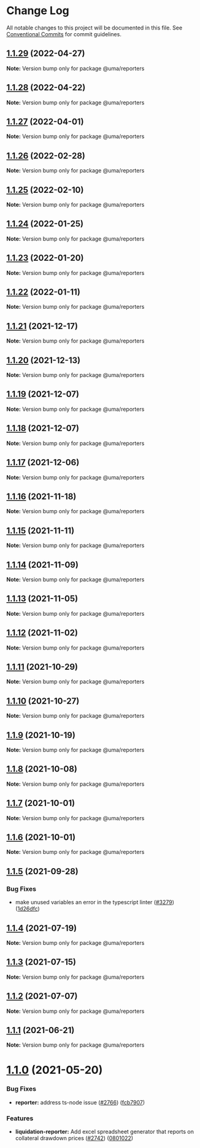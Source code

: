 # Change Log

All notable changes to this project will be documented in this file.
See [Conventional Commits](https://conventionalcommits.org) for commit guidelines.

## [1.1.29](https://github.com/UMAprotocol/protocol/compare/@uma/reporters@1.1.28...@uma/reporters@1.1.29) (2022-04-27)

**Note:** Version bump only for package @uma/reporters

## [1.1.28](https://github.com/UMAprotocol/protocol/compare/@uma/reporters@1.1.27...@uma/reporters@1.1.28) (2022-04-22)

**Note:** Version bump only for package @uma/reporters

## [1.1.27](https://github.com/UMAprotocol/protocol/compare/@uma/reporters@1.1.26...@uma/reporters@1.1.27) (2022-04-01)

**Note:** Version bump only for package @uma/reporters

## [1.1.26](https://github.com/UMAprotocol/protocol/compare/@uma/reporters@1.1.25...@uma/reporters@1.1.26) (2022-02-28)

**Note:** Version bump only for package @uma/reporters

## [1.1.25](https://github.com/UMAprotocol/protocol/compare/@uma/reporters@1.1.24...@uma/reporters@1.1.25) (2022-02-10)

**Note:** Version bump only for package @uma/reporters

## [1.1.24](https://github.com/UMAprotocol/protocol/compare/@uma/reporters@1.1.23...@uma/reporters@1.1.24) (2022-01-25)

**Note:** Version bump only for package @uma/reporters

## [1.1.23](https://github.com/UMAprotocol/protocol/compare/@uma/reporters@1.1.22...@uma/reporters@1.1.23) (2022-01-20)

**Note:** Version bump only for package @uma/reporters

## [1.1.22](https://github.com/UMAprotocol/protocol/compare/@uma/reporters@1.1.21...@uma/reporters@1.1.22) (2022-01-11)

**Note:** Version bump only for package @uma/reporters

## [1.1.21](https://github.com/UMAprotocol/protocol/compare/@uma/reporters@1.1.20...@uma/reporters@1.1.21) (2021-12-17)

**Note:** Version bump only for package @uma/reporters

## [1.1.20](https://github.com/UMAprotocol/protocol/compare/@uma/reporters@1.1.19...@uma/reporters@1.1.20) (2021-12-13)

**Note:** Version bump only for package @uma/reporters

## [1.1.19](https://github.com/UMAprotocol/protocol/compare/@uma/reporters@1.1.17...@uma/reporters@1.1.19) (2021-12-07)

**Note:** Version bump only for package @uma/reporters

## [1.1.18](https://amateima.github.com/UMAprotocol/protocol/compare/@uma/reporters@1.1.17...@uma/reporters@1.1.18) (2021-12-07)

**Note:** Version bump only for package @uma/reporters

## [1.1.17](https://github.com/UMAprotocol/protocol/compare/@uma/reporters@1.1.16...@uma/reporters@1.1.17) (2021-12-06)

**Note:** Version bump only for package @uma/reporters

## [1.1.16](https://github.com/UMAprotocol/protocol/compare/@uma/reporters@1.1.15...@uma/reporters@1.1.16) (2021-11-18)

**Note:** Version bump only for package @uma/reporters

## [1.1.15](https://github.com/UMAprotocol/protocol/compare/@uma/reporters@1.1.14...@uma/reporters@1.1.15) (2021-11-11)

**Note:** Version bump only for package @uma/reporters

## [1.1.14](https://github.com/UMAprotocol/protocol/compare/@uma/reporters@1.1.13...@uma/reporters@1.1.14) (2021-11-09)

**Note:** Version bump only for package @uma/reporters

## [1.1.13](https://github.com/UMAprotocol/protocol/compare/@uma/reporters@1.1.12...@uma/reporters@1.1.13) (2021-11-05)

**Note:** Version bump only for package @uma/reporters

## [1.1.12](https://github.com/UMAprotocol/protocol/compare/@uma/reporters@1.1.11...@uma/reporters@1.1.12) (2021-11-02)

**Note:** Version bump only for package @uma/reporters

## [1.1.11](https://github.com/UMAprotocol/protocol/compare/@uma/reporters@1.1.10...@uma/reporters@1.1.11) (2021-10-29)

**Note:** Version bump only for package @uma/reporters

## [1.1.10](https://github.com/UMAprotocol/protocol/compare/@uma/reporters@1.1.9...@uma/reporters@1.1.10) (2021-10-27)

**Note:** Version bump only for package @uma/reporters

## [1.1.9](https://github.com/UMAprotocol/protocol/compare/@uma/reporters@1.1.8...@uma/reporters@1.1.9) (2021-10-19)

**Note:** Version bump only for package @uma/reporters

## [1.1.8](https://github.com/UMAprotocol/protocol/compare/@uma/reporters@1.1.7...@uma/reporters@1.1.8) (2021-10-08)

**Note:** Version bump only for package @uma/reporters

## [1.1.7](https://github.com/UMAprotocol/protocol/compare/@uma/reporters@1.1.6...@uma/reporters@1.1.7) (2021-10-01)

**Note:** Version bump only for package @uma/reporters

## [1.1.6](https://github.com/UMAprotocol/protocol/compare/@uma/reporters@1.1.5...@uma/reporters@1.1.6) (2021-10-01)

**Note:** Version bump only for package @uma/reporters

## [1.1.5](https://github.com/UMAprotocol/protocol/compare/@uma/reporters@1.1.4...@uma/reporters@1.1.5) (2021-09-28)

### Bug Fixes

- make unused variables an error in the typescript linter ([#3279](https://github.com/UMAprotocol/protocol/issues/3279)) ([1d26dfc](https://github.com/UMAprotocol/protocol/commit/1d26dfcd500cc4f84dc5672de0c8f9a7c5592e43))

## [1.1.4](https://github.com/UMAprotocol/protocol/compare/@uma/reporters@1.1.3...@uma/reporters@1.1.4) (2021-07-19)

**Note:** Version bump only for package @uma/reporters

## [1.1.3](https://github.com/UMAprotocol/protocol/compare/@uma/reporters@1.1.2...@uma/reporters@1.1.3) (2021-07-15)

**Note:** Version bump only for package @uma/reporters

## [1.1.2](https://github.com/UMAprotocol/protocol/compare/@uma/reporters@1.1.1...@uma/reporters@1.1.2) (2021-07-07)

**Note:** Version bump only for package @uma/reporters

## [1.1.1](https://github.com/UMAprotocol/protocol/compare/@uma/reporters@1.1.0...@uma/reporters@1.1.1) (2021-06-21)

**Note:** Version bump only for package @uma/reporters

# [1.1.0](https://github.com/UMAprotocol/protocol/compare/@uma/reporters@1.0.2...@uma/reporters@1.1.0) (2021-05-20)

### Bug Fixes

- **reporter:** address ts-node issue ([#2766](https://github.com/UMAprotocol/protocol/issues/2766)) ([fcb7907](https://github.com/UMAprotocol/protocol/commit/fcb7907920a3a36c3603016d2d1058f72219e061))

### Features

- **liquidation-reporter:** Add excel spreadsheet generator that reports on collateral drawdown prices ([#2742](https://github.com/UMAprotocol/protocol/issues/2742)) ([0801022](https://github.com/UMAprotocol/protocol/commit/08010229505a643b048d472d2c409f4e03728487))
